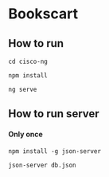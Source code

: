 # Bookscart

## How to run

`cd cisco-ng`

`npm install`

`ng serve`

## How to run server

#### Only once
`npm install -g json-server`

`json-server db.json`